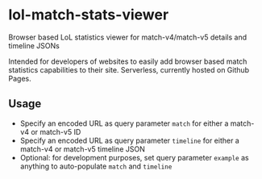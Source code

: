 # lol-match-stats-viewer
Browser based LoL statistics viewer for match-v4/match-v5 details and timeline JSONs

Intended for developers of websites to easily add browser based match statistics capabilities to their site. Serverless, currently hosted on Github Pages.

## Usage
- Specify an encoded URL as query parameter `match` for either a match-v4 or match-v5 ID
- Specify an encoded URL as query parameter `timeline` for either a match-v4 or match-v5 timeline JSON
- Optional: for development purposes, set query parameter `example` as anything to auto-populate `match` and `timeline`
